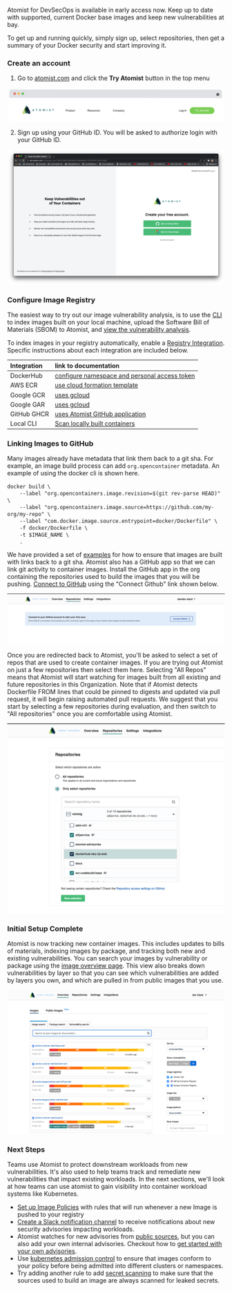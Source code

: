 Atomist for DevSecOps is available in early access now.
Keep up to date with supported, current Docker base images and keep new vulnerabilities at bay.

[early-access]: https://atomist.com/devsecops (Request early access)

To get up and running quickly, simply sign up, select repositories, then get a summary of your
Docker security and start improving it.

### Create an account

1. Go to [atomist.com](https://atomist.com) and click the **Try Atomist** button in the top menu

![Try Atomist button](img/getting-started/try-atomist.png)

2. Sign up using your GitHub ID. You will be asked to authorize login with your GitHub ID.

![Sign up](img/getting-started/sign-up.png)

### Configure Image Registry

The easiest way to try out our image vulnerability analysis, is to use the [CLI](integration/local.md) to index images built on your local machine, upload the
Software Bill of Materials (SBOM) to Atomist, and [view the vulnerability analysis](https://dso.atomist.com/r/auth/overview/images).

To index images in your registry automatically, enable a [Registry Integration](https://dso.atomist.com/r/auth/integrations).
Specific instructions about each integration are included below.

| Integration | link to documentation |
| :----       | :-----  |
| DockerHub   | [configure namespace and personal access token](integration/dockerhub.md) |
| AWS ECR     | [use cloud formation template](integration/ecr.md) |
| Google GCR  | [uses gcloud](integration/gcr.md) |
| Google GAR  | [uses gcloud](integration/gar.md) |
| GitHub GHCR | [uses Atomist GitHub application](integration/ghcr.md) |
| Local CLI   | [Scan locally built containers](integration/local.md) |

### Linking Images to GitHub

Many images already have metadata that link them back to a git sha.  For example, an image build process can add `org.opencontainer` metadata.  An example of using the docker cli is shown here.

```
docker build \
    --label "org.opencontainers.image.revision=$(git rev-parse HEAD)" \
    --label "org.opencontainers.image.source=https://github.com/my-org/my-repo" \
    --label "com.docker.image.source.entrypoint=docker/Dockerfile" \
    -f docker/Dockerfile \
    -t $IMAGE_NAME \
    .
```

We have provided a set of [examples](integration/linking-images.md) for how to ensure that images are built with links back to a git sha.  Atomist also has a GitHub app so that we can link git activity to container images.  Install the GitHub app in the org containing the repositories used to build the images that you will be pushing. [Connect to GitHub](https://dso.atomist.com/r/auth/repositories) using the "Connect Github" link shown below.

![Connect GitHub](img/getting-started/connect-github.png)

Once you are redirected back to Atomist, you'll be asked to select a set of repos that are used to create container images.  If you are trying out Atomist on just a few repositories then select them here.  Selecting "All Repos" means that Atomist will start watching for images built from all existing and future repositories in this Organization.  Note that if Atomist detects Dockerfile FROM lines that could be pinned to digests and updated via pull request, it will begin raising automated pull requests.  We suggest that you start by selecting a few repositories during evaluation, and then switch to "All repositories" once you are comfortable using Atomist.

![activate-repos](img/getting-started/activate-repos.png)

### Initial Setup Complete

Atomist is now tracking new container images.  This includes updates to bills of materials, indexing images by package, and tracking both new and existing vulnerabilities.  You can search your images by vulnerability or package using the [image overview page](https://dso.atomist.com/r/auth/overview/images).  This view also breaks down vulnerabilities by layer so that you can see which vulnerabilities are added by layers you own, and which are pulled in from public images that you use.

![Overview](img/getting-started/overview.png)

### Next Steps

Teams use Atomist to protect downstream workloads from new vulnerabilities.  It's also used to help teams track and remediate new vulnerabilities that impact existing workloads.  In the next sections, we'll look at how teams can use atomist to gain visibility into container workload systems like Kubernetes.

* [Set up Image Policies](getting_started/checks.md) with rules that will run whenever a new Image is pushed to your registry
* [Create a Slack notification channel](integration/slack.md) to receive notifications about new security advisories impacting workloads.
* Atomist watches for new advisories from [public sources](getting_started/sources.md), but you can also add your own internal advisories.  Checkout how to [get started with your own advisories](getting_started/private-advisories.md).
* Use [kubernetes admission control](integration/kubernetes.md) to ensure that images conform to your policy before being admitted into different clusters or namespaces.
* Try adding another rule to add [secret scanning](getting_started/add-secret-scanner-check.md) to make sure that the sources used to build an image are always scanned for leaked secrets.
